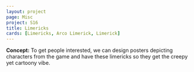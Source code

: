 ```yaml
---
layout: project
page: Misc
project: S16
title: Limericks
cards: [Limericks, Arco Limerick, Limerick]
---
```

**Concept:** To get people interested, we can design posters depicting characters from the game and have these limericks so they get the creepy yet cartoony vibe.
